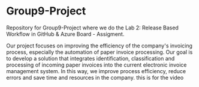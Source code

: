 # Group9-Project
Repository for Group9-Project where we do the Lab 2: Release Based Workflow in GitHub &amp; Azure Board - Assigment.

Our project focuses on improving the efficiency of the company's invoicing process, especially the automation of paper invoice processing. Our goal is to develop a solution that integrates identification, classification and processing of incoming paper invoices into the current electronic invoice management system. In this way, we improve process efficiency, reduce errors and save time and resources in the company.
 this is for the video
